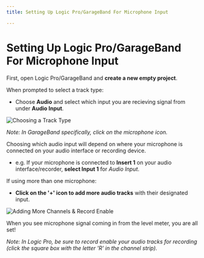 ```yaml
---
title: Setting Up Logic Pro/GarageBand For Microphone Input

---
```


# Setting Up Logic Pro/GarageBand For Microphone Input


First, open Logic Pro/GarageBand and **create a new empty project**.

When prompted to select a track type: 

- Choose **Audio** and select which input you are recieving signal from under **Audio Input**.

![Choosing a Track Type](https://files.slack.com/files-pri/T0HTW3H0V-F032JPZFU14/screen_shot_2022-02-11_at_11.57.51_am.png?pub_secret=9e1ceb1228)

*Note: In GarageBand specifically, click on the microphone icon.*

Choosing which audio input will depend on where your microphone is connected on your audio interface or recording device.

- e.g. If your microphone is connected to **Insert 1** on your audio interface/recorder, **select Input 1** for *Audio Input*.

If using more than one microphone: 

- **Click on the '+' icon to add more audio tracks** with their designated input.

![Adding More Channels & Record Enable](https://files.slack.com/files-pri/T0HTW3H0V-F032AT62VNK/screen_shot_2022-02-11_at_12.03.09_pm.png?pub_secret=4006a31d90)

When you see microphone signal coming in from the level meter, you are all set!

*Note: In Logic Pro, be sure to record enable your audio tracks for recording (click the square box with the letter 'R' in the channel strip).*